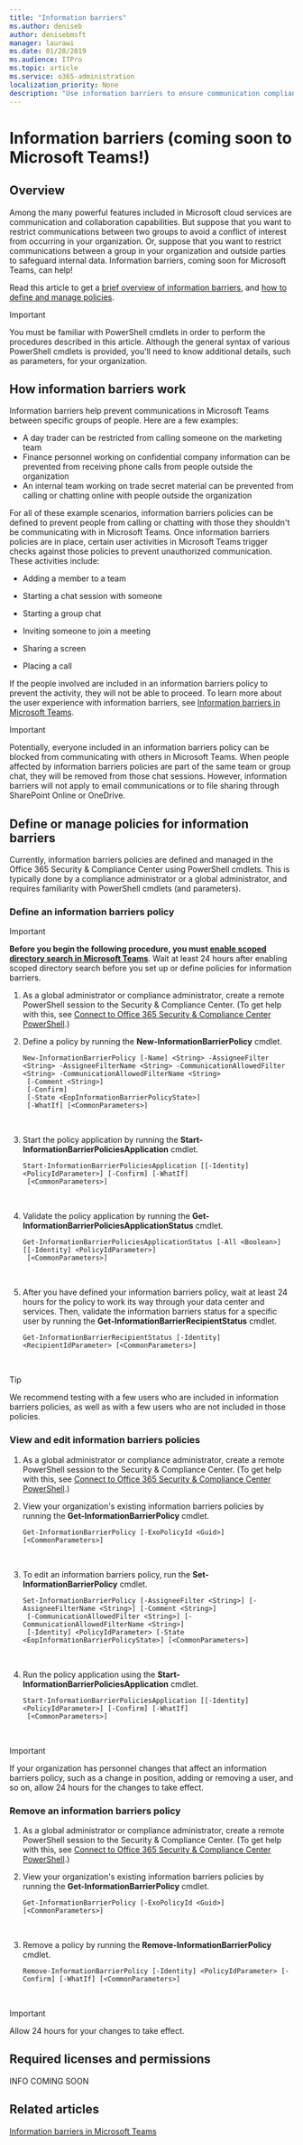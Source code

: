 ```yaml
---
title: "Information barriers"
ms.author: deniseb
author: denisebmsft
manager: laurawi
ms.date: 01/28/2019
ms.audience: ITPro
ms.topic: article
ms.service: o365-administration
localization_priority: None
description: "Use information barriers to ensure communication compliance using Microsoft Teams within your organization."
---
```


# Information barriers (coming soon to Microsoft Teams!)

## Overview

Among the many powerful features included in Microsoft cloud services are communication and collaboration capabilities. But suppose that you want to restrict communications between two groups to avoid a conflict of interest from occurring in your organization. Or, suppose that you want to restrict communications between a group in your organization and outside parties to safeguard internal data. Information barriers, coming soon for Microsoft Teams, can help! 

Read this article to get a [brief overview of information barriers](#how-information-barriers-work), and [how to define and manage policies](#define-or-manage-policies-for-information-barriers).

> [!IMPORTANT]
> You must be familiar with PowerShell cmdlets in order to perform the procedures described in this article. Although the general syntax of various PowerShell cmdlets is provided, you'll need to know additional details, such as parameters, for your organization.

## How information barriers work

Information barriers help prevent communications in Microsoft Teams between specific groups of people. Here are a few examples:

- A day trader can be restricted from calling someone on the marketing team
- Finance personnel working on confidential company information can be prevented from receiving phone calls from people outside the organization
- An internal team working on trade secret material can be prevented from calling or chatting online with people outside the organization

For all of these example scenarios, information barriers policies can be defined to prevent people from calling or chatting with those they shouldn't be communicating with in Microsoft Teams. Once information barriers policies are in place, certain user activities in Microsoft Teams trigger checks against those policies to prevent unauthorized communication. These activities include:

- Adding a member to a team

- Starting a chat session with someone

- Starting a group chat 

- Inviting someone to join a meeting

- Sharing a screen 

- Placing a call

If the people involved are included in an information barriers policy to prevent the activity, they will not be able to proceed. To learn more about the user experience with information barriers, see [Information barriers in Microsoft Teams](https://docs.microsoft.com/MicrosoftTeams/information-barriers-in-teams).

> [!IMPORTANT]
> Potentially, everyone included in an information barriers policy can be blocked from communicating with others in Microsoft Teams. When people affected by information barriers policies are part of the same team or group chat, they will be removed from those chat sessions. However, information barriers will not apply to email communications or to file sharing through SharePoint Online or OneDrive. 

## Define or manage policies for information barriers

Currently, information barriers policies are defined and managed in the Office 365 Security & Compliance Center using PowerShell cmdlets. This is typically done by a compliance administrator or a global administrator, and requires familiarity with PowerShell cmdlets (and parameters).

### Define an information barriers policy

> [!IMPORTANT]
> **Before you begin the following procedure, you must [enable scoped directory search in Microsoft Teams](https://docs.microsoft.com/MicrosoftTeams/teams-scoped-directory-search)**. Wait at least 24 hours after enabling scoped directory search before you set up or define policies for information barriers. 

1. As a global administrator or compliance administrator, create a remote PowerShell session to the Security & Compliance Center. (To get help with this, see [Connect to Office 365 Security & Compliance Center PowerShell](https://docs.microsoft.com/powershell/exchange/office-365-scc/connect-to-scc-powershell).)

2. Define a policy by running the **New-InformationBarrierPolicy** cmdlet.<br>
    ```
    New-InformationBarrierPolicy [-Name] <String> -AssigneeFilter <String> -AssigneeFilterName <String> -CommunicationAllowedFilter <String> -CommunicationAllowedFilterName <String>
     [-Comment <String>]
     [-Confirm]
     [-State <EopInformationBarrierPolicyState>]
     [-WhatIf] [<CommonParameters>]
    ```
<br>

3. Start the policy application by running the **Start-InformationBarrierPoliciesApplication**  cmdlet.<br>
    ```
    Start-InformationBarrierPoliciesApplication [[-Identity] <PolicyIdParameter>] [-Confirm] [-WhatIf]
     [<CommonParameters>]
    ```
<br>

4. Validate the policy application by running the **Get-InformationBarrierPoliciesApplicationStatus** cmdlet.<br>
    ```
    Get-InformationBarrierPoliciesApplicationStatus [-All <Boolean>] [[-Identity] <PolicyIdParameter>]
     [<CommonParameters>]
    ```
<br>

5. After you have defined your information barriers policy, wait at least 24 hours for the policy to work its way through your data center and services. Then, validate the information barriers status for a specific user by running the **Get-InformationBarrierRecipientStatus** cmdlet.<br>
    ```
    Get-InformationBarrierRecipientStatus [-Identity] <RecipientIdParameter> [<CommonParameters>]
    ```
<br>

> [!TIP]
> We recommend testing with a few users who are included in information barriers policies, as well as with a few users who are not included in those policies.

### View and edit information barriers policies

1. As a global administrator or compliance administrator, create a remote PowerShell session to the Security & Compliance Center. (To get help with this, see [Connect to Office 365 Security & Compliance Center PowerShell](https://docs.microsoft.com/powershell/exchange/office-365-scc/connect-to-scc-powershell).)

2. View your organization's existing information barriers policies by running the **Get-InformationBarrierPolicy** cmdlet.<br>
    ```
    Get-InformationBarrierPolicy [-ExoPolicyId <Guid>] [<CommonParameters>]
    ```
<br>

3. To edit an information barriers policy, run the **Set-InformationBarrierPolicy** cmdlet.<br>
    ```
    Set-InformationBarrierPolicy [-AssigneeFilter <String>] [-AssigneeFilterName <String>] [-Comment <String>]
     [-CommunicationAllowedFilter <String>] [-CommunicationAllowedFilterName <String>]
     [-Identity] <PolicyIdParameter> [-State <EopInformationBarrierPolicyState>] [<CommonParameters>]
    ```
<br>

4. Run the policy application using the **Start-InformationBarrierPoliciesApplication** cmdlet.<br>
    ```
    Start-InformationBarrierPoliciesApplication [[-Identity] <PolicyIdParameter>] [-Confirm] [-WhatIf]
     [<CommonParameters>]
    ```
<br>

> [!IMPORTANT]
> If your organization has personnel changes that affect an information barriers policy, such as a change in position, adding or removing a user, and so on, allow 24 hours for the changes to take effect. 

### Remove an information barriers policy

1. As a global administrator or compliance administrator, create a remote PowerShell session to the Security & Compliance Center. (To get help with this, see [Connect to Office 365 Security & Compliance Center PowerShell](https://docs.microsoft.com/powershell/exchange/office-365-scc/connect-to-scc-powershell).)

2. View your organization's existing information barriers policies by running the **Get-InformationBarrierPolicy** cmdlet.<br>
    ```
    Get-InformationBarrierPolicy [-ExoPolicyId <Guid>] [<CommonParameters>]
    ```
<br>

3. Remove a policy by running the **Remove-InformationBarrierPolicy** cmdlet.<br>
    ```
    Remove-InformationBarrierPolicy [-Identity] <PolicyIdParameter> [-Confirm] [-WhatIf] [<CommonParameters>]
    ```
<br>

> [!IMPORTANT]
> Allow 24 hours for your changes to take effect. 

## Required licenses and permissions

INFO COMING SOON

## Related articles

[Information barriers in Microsoft Teams](https://docs.microsoft.com/SkypeForBusiness/MicrosoftTeams/information-barriers-in-teams)
